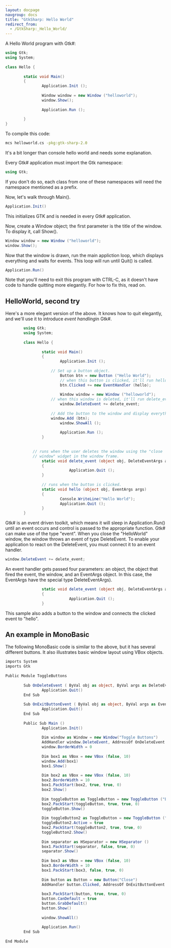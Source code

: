```yaml
---
layout: docpage
navgroup: docs
title: "GtkSharp: Hello World"
redirect_from:
  - /GtkSharp:_Hello_World/
---
```


A Hello World program with Gtk\#:

``` csharp
using Gtk;
using System;
 
class Hello {
 
        static void Main()
        {
                Application.Init ();
 
                Window window = new Window ("helloworld");
                window.Show();
 
                Application.Run ();
 
        }
}
```

To compile this code:

``` bash
mcs helloworld.cs -pkg:gtk-sharp-2.0
```

It's a bit longer than console hello world and needs some explanation.

Every Gtk\# application must import the Gtk namespace:

``` csharp
using Gtk;
```

If you don't do so, each class from one of these namespaces will need the namespace mentioned as a prefix.

Now, let's walk through Main().

``` csharp
Application.Init()
```

This initializes GTK and is needed in every Gtk\# application.

Now, create a Window object; the first parameter is the title of the window. To display it, call Show().

``` csharp
Window window = new Window ("helloworld");
window.Show();
```

Now that the window is drawn, run the main appliction loop, which displays everything and waits for events. This loop will run until Quit() is called.

``` csharp
Application.Run()
```

Note that you'll need to exit this program with CTRL-C, as it doesn't have code to handle quitting more elegantly. For how to fix this, read on.

HelloWorld, second try
----------------------

Here's a more elegant version of the above. It knows how to quit elegantly, and we'll use it to introduce *event handling*in Gtk\#.

``` csharp
        using Gtk;
        using System;
 
        class Hello {
 
                static void Main()
                {
                        Application.Init ();
 
                    // Set up a button object.
                        Button btn = new Button ("Hello World");
                        // when this button is clicked, it'll run hello()
                        btn.Clicked += new EventHandler (hello);
 
                        Window window = new Window ("helloworld");
                    // when this window is deleted, it'll run delete_event()
                        window.DeleteEvent += delete_event;
 
                    // Add the button to the window and display everything
                    window.Add (btn);
                        window.ShowAll ();
 
                        Application.Run ();
                }
 
 
            // runs when the user deletes the window using the "close
            // window" widget in the window frame.
                static void delete_event (object obj, DeleteEventArgs args)
                {
                            Application.Quit ();
                }
 
                // runs when the button is clicked.
                static void hello (object obj, EventArgs args)
                {
                        Console.WriteLine("Hello World");
                        Application.Quit ();
                }
        }
```

Gtk\# is an event driven toolkit, which means it will sleep in Application.Run() until an event occurs and control is passed to the appropriate function. Gtk\# can make use of the type "event". When you close the "HelloWorld" window, the window throws an event of type DeleteEvent. To enable your application to react on the DeleteEvent, you must connect it to an event handler.

``` csharp
window.DeleteEvent += delete_event;
```

An event handler gets passed four parameters: an object, the object that fired the event, the window, and an EventArgs object. In this case, the EventArgs have the special type DeleteEventArgs).

``` csharp
                static void delete_event (object obj, DeleteEventArgs args)
                {
                            Application.Quit ();
                }
```

This sample also adds a button to the window and connects the clicked event to "hello".

An example in MonoBasic
-----------------------

The following MonoBasic code is similar to the above, but it has several different buttons. It also illustrates basic window layout using VBox objects.

``` csharp
imports System
imports Gtk
 
Public Module ToggleButtons
 
        Sub OnDeleteEvent ( ByVal obj as object, ByVal args as DeleteEventArgs )
                Application.Quit()
        End Sub
 
        Sub OnExitButtonEvent ( ByVal obj as object, ByVal args as EventArgs )
                Application.Quit()
        End Sub
 
        Public Sub Main ()
                Application.Init()
 
                Dim window as Window = new Window("Toggle Buttons")
                AddHandler window.DeleteEvent, AddressOf OnDeleteEvent
                window.BorderWidth = 0
 
                Dim box1 as VBox = new VBox (false, 10)
                window.Add(box1)
                box1.Show()
 
                Dim box2 as VBox = new VBox (false, 10)
                box2.BorderWidth = 10
                box1.PackStart(box2, true, true, 0)
                box2.Show()
 
                Dim toggleButton as ToggleButton = new ToggleButton ("Button 1")
                box2.PackStart(toggleButton, true, true, 0)
                toggleButton.Show()
 
                Dim toggleButton2 as ToggleButton = new ToggleButton ("Button 2")
                toggleButton2.Active = true
                box2.PackStart(toggleButton2, true, true, 0)
                toggleButton2.Show()
 
                Dim separator as HSeparator = new HSeparator ()
                box1.PackStart(separator, false, true, 0)
                separator.Show()
 
                Dim box3 as VBox = new VBox (false, 10)
                box3.BorderWidth = 10
                box1.PackStart(box3, false, true, 0)
 
                Dim button as Button = new Button("Close")
                AddHandler button.Clicked, AddressOf OnExitButtonEvent
 
                box3.PackStart(button, true, true, 0)
                button.CanDefault = true
                button.GrabDefault()
                button.Show()
 
                window.ShowAll() 
 
                Application.Run()
        End Sub
 
End Module
```

